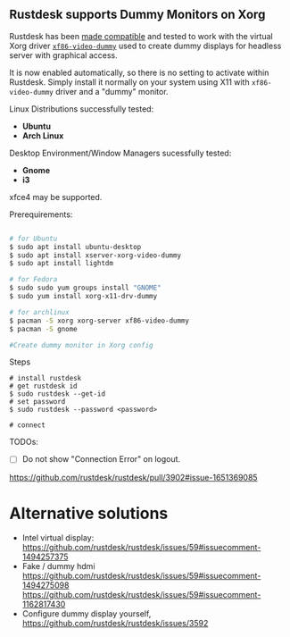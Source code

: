 
## Rustdesk supports Dummy Monitors on Xorg

Rustdesk has been [made compatible](https://github.com/rustdesk/rustdesk/pull/3902) and tested to work with the virtual Xorg driver [`xf86-video-dummy`](https://gitlab.freedesktop.org/xorg/driver/xf86-video-dummy) used to create dummy displays for headless server with graphical access.

It is now enabled automatically, so there is no setting to activate within Rustdesk. Simply install it normally on your system using X11 with `xf86-video-dummy` driver and a "dummy" monitor.

Linux Distributions successfully tested:
- **Ubuntu**
- **Arch Linux**

Desktop Environment/Window Managers sucessfully tested:
- **Gnome**
- **i3**

xfce4 may be supported.

Prerequirements:
```bash

# for Ubuntu
$ sudo apt install ubuntu-desktop
$ sudo apt install xserver-xorg-video-dummy
$ sudo apt install lightdm

# for Fedora
$ sudo sudo yum groups install "GNOME"
$ sudo yum install xorg-x11-drv-dummy

# for archlinux
$ pacman -S xorg xorg-server xf86-video-dummy
$ pacman -S gnome

#Create dummy monitor in Xorg config
```

Steps
```
# install rustdesk
# get rustdesk id
$ sudo rustdesk --get-id
# set password
$ sudo rustdesk --password <password>

# connect
```

TODOs:
- [ ] Do not show "Connection Error" on logout.

https://github.com/rustdesk/rustdesk/pull/3902#issue-1651369085

# Alternative solutions
- Intel virtual display: https://github.com/rustdesk/rustdesk/issues/59#issuecomment-1494257375
- Fake / dummy hdmi https://github.com/rustdesk/rustdesk/issues/59#issuecomment-1494275098 https://github.com/rustdesk/rustdesk/issues/59#issuecomment-1162817430
- Configure dummy display yourself, https://github.com/rustdesk/rustdesk/issues/3592
